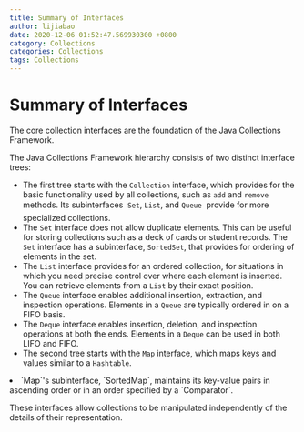 ```yaml
---
title: Summary of Interfaces
author: lijiabao
date: 2020-12-06 01:52:47.569930300 +0800
category: Collections
categories: Collections
tags: Collections
---
```


# Summary of Interfaces

The core collection interfaces are the foundation of the Java Collections Framework.

The Java Collections Framework hierarchy consists of two distinct interface trees:

- The first tree starts with the `Collection` interface, which provides for the basic functionality used by all collections, such as `add` and `remove` methods. Its subinterfaces &#151; `Set`, `List`, and `Queue` &#151; provide for more specialized collections.
- The `Set` interface does not allow duplicate elements. This can be useful for storing collections such as a deck of cards or student records. The `Set` interface has a subinterface, `SortedSet`, that provides for ordering of elements in the set.
- The `List` interface provides for an ordered collection, for situations in which you need precise control over where each element is inserted. You can retrieve elements from a `List` by their exact position.
- The `Queue` interface enables additional insertion, extraction, and inspection operations. Elements in a `Queue` are typically ordered in on a FIFO basis.
- The `Deque` interface enables insertion, deletion, and inspection operations at both the ends. Elements in a `Deque` can be used in both LIFO and FIFO.
- The second tree starts with the `Map` interface, which maps keys and values similar to a `Hashtable`.
<li>`Map`'s subinterface, `SortedMap`, maintains its key-value pairs in ascending order or in an order specified by a `Comparator`.
</li>

These interfaces allow collections to be manipulated independently of the details of their representation.
